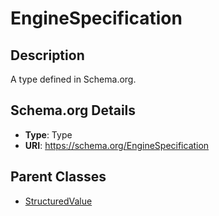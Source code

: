 # EngineSpecification

## Description
A type defined in Schema.org.

## Schema.org Details
- **Type**: Type
- **URI**: https://schema.org/EngineSpecification

## Parent Classes
- [StructuredValue](../StructuredValue.md)

